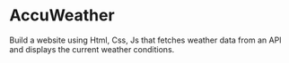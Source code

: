 # AccuWeather
Build a website using Html, Css, Js that fetches weather data from an API and displays the current weather conditions.
